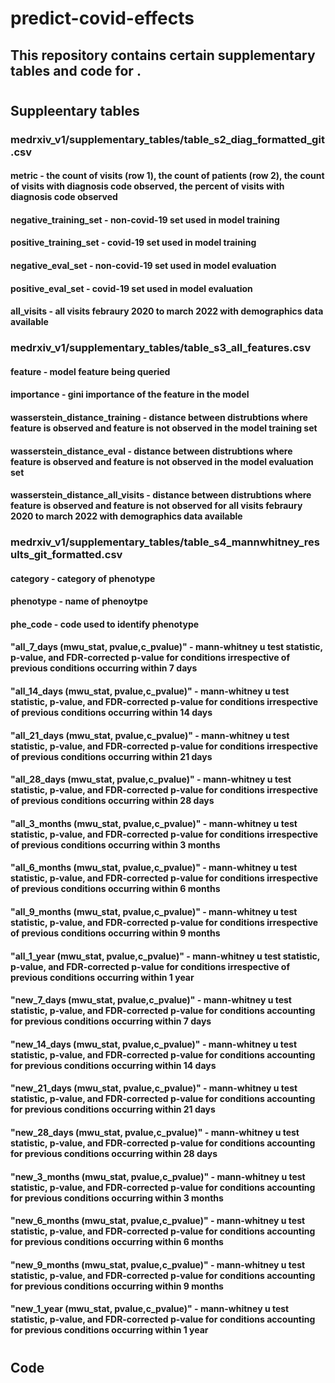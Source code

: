 # predict-covid-effects
## This repository contains certain supplementary tables and code for .
#
## Suppleentary tables
### medrxiv_v1/supplementary_tables/table_s2_diag_formatted_git.csv	
#### metric - the count of visits (row 1), the count of patients (row 2), the count of visits with diagnosis code observed, the percent of visits with diagnosis code observed 
#### negative_training_set - non-covid-19 set used in model training
#### positive_training_set - covid-19 set used in model training
#### negative_eval_set - non-covid-19 set used in model evaluation
#### positive_eval_set - covid-19 set used in model evaluation
#### all_visits - all visits febraury 2020 to march 2022 with demographics data available
###
### medrxiv_v1/supplementary_tables/table_s3_all_features.csv
#### feature - model feature being queried
#### importance - gini importance of the feature in the model
#### wasserstein_distance_training - distance between distrubtions where feature is observed and feature is not observed in the model training set
#### wasserstein_distance_eval - distance between distrubtions where feature is observed and feature is not observed in the model evaluation set
#### wasserstein_distance_all_visits - distance between distrubtions where feature is observed and feature is not observed for all visits febraury 2020 to march 2022 with demographics data available
###
### medrxiv_v1/supplementary_tables/table_s4_mannwhitney_results_git_formatted.csv
#### category - category of phenotype
#### phenotype - name of phenoytpe
#### phe_code - code used to identify phenotype
#### "all_7_days (mwu_stat, pvalue,c_pvalue)" - mann-whitney u test statistic, p-value, and FDR-corrected p-value for conditions irrespective of previous conditions occurring within 7 days
#### "all_14_days (mwu_stat, pvalue,c_pvalue)" - mann-whitney u test statistic, p-value, and FDR-corrected p-value for conditions irrespective of previous conditions occurring within 14 days
#### "all_21_days (mwu_stat, pvalue,c_pvalue)" - mann-whitney u test statistic, p-value, and FDR-corrected p-value for conditions irrespective of previous conditions occurring within 21 days
#### "all_28_days (mwu_stat, pvalue,c_pvalue)" - mann-whitney u test statistic, p-value, and FDR-corrected p-value for conditions irrespective of previous conditions occurring within 28 days
#### "all_3_months (mwu_stat, pvalue,c_pvalue)" - mann-whitney u test statistic, p-value, and FDR-corrected p-value for conditions irrespective of previous conditions occurring within 3 months
#### "all_6_months (mwu_stat, pvalue,c_pvalue)" - mann-whitney u test statistic, p-value, and FDR-corrected p-value for conditions irrespective of previous conditions occurring within 6 months
#### "all_9_months (mwu_stat, pvalue,c_pvalue)" - mann-whitney u test statistic, p-value, and FDR-corrected p-value for conditions irrespective of previous conditions occurring within 9 months
#### "all_1_year (mwu_stat, pvalue,c_pvalue)" - mann-whitney u test statistic, p-value, and FDR-corrected p-value for conditions irrespective of previous conditions occurring within 1 year
#### "new_7_days (mwu_stat, pvalue,c_pvalue)" - mann-whitney u test statistic, p-value, and FDR-corrected p-value for conditions accounting for previous conditions occurring within 7 days
#### "new_14_days (mwu_stat, pvalue,c_pvalue)" - mann-whitney u test statistic, p-value, and FDR-corrected p-value for conditions accounting for previous conditions occurring within 14 days
#### "new_21_days (mwu_stat, pvalue,c_pvalue)" - mann-whitney u test statistic, p-value, and FDR-corrected p-value for conditions accounting for previous conditions occurring within 21 days
#### "new_28_days (mwu_stat, pvalue,c_pvalue)" - mann-whitney u test statistic, p-value, and FDR-corrected p-value for conditions accounting for previous conditions occurring within 28 days
#### "new_3_months (mwu_stat, pvalue,c_pvalue)" - mann-whitney u test statistic, p-value, and FDR-corrected p-value for conditions accounting for previous conditions occurring within 3 months
#### "new_6_months (mwu_stat, pvalue,c_pvalue)" - mann-whitney u test statistic, p-value, and FDR-corrected p-value for conditions accounting for previous conditions occurring within 6 months
#### "new_9_months (mwu_stat, pvalue,c_pvalue)" - mann-whitney u test statistic, p-value, and FDR-corrected p-value for conditions accounting for previous conditions occurring within 9 months
#### "new_1_year (mwu_stat, pvalue,c_pvalue)" - mann-whitney u test statistic, p-value, and FDR-corrected p-value for conditions accounting for previous conditions occurring within 1 year
#
## Code
### 
